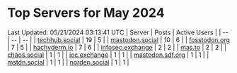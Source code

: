# Top Servers for May 2024
Last Updated: 05/21/2024 03:13:41 UTC
| Server | Posts | Active Users |
| -- | -- | -- |
| [techhub.social](https://techhub.social/tags/PowerShell) | 19 | 5 |
| [mastodon.social](https://mastodon.social/tags/PowerShell) | 10 | 6 |
| [fosstodon.org](https://fosstodon.org/tags/PowerShell) | 7 | 5 |
| [hachyderm.io](https://hachyderm.io/tags/PowerShell) | 7 | 6 |
| [infosec.exchange](https://infosec.exchange/tags/PowerShell) | 2 | 2 |
| [mas.to](https://mas.to/tags/PowerShell) | 2 | 2 |
| [chaos.social](https://chaos.social/tags/PowerShell) | 1 | 1 |
| [ioc.exchange](https://ioc.exchange/tags/PowerShell) | 1 | 1 |
| [mastodon.sdf.org](https://mastodon.sdf.org/tags/PowerShell) | 1 | 1 |
| [mstdn.social](https://mstdn.social/tags/PowerShell) | 1 | 1 |
| [norden.social](https://norden.social/tags/PowerShell) | 1 | 1 |
